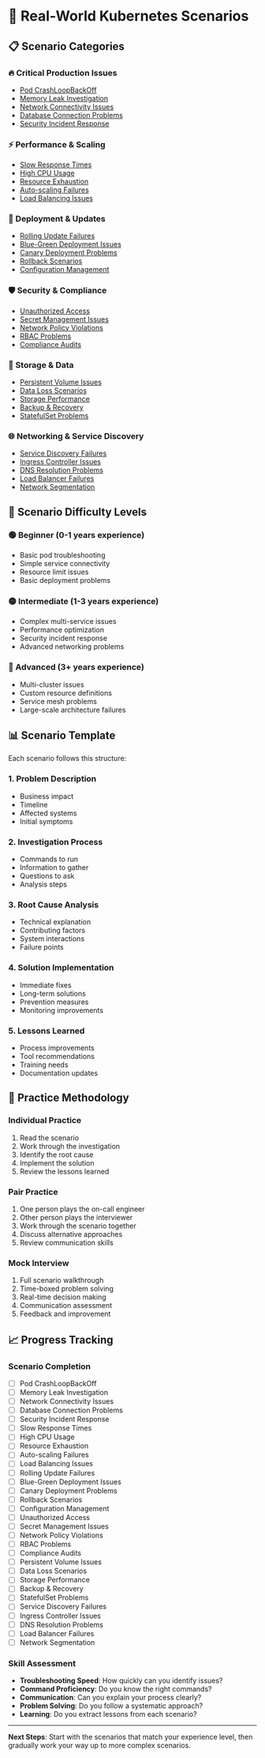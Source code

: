 # 🚨 **Real-World Kubernetes Scenarios**

## 📋 **Scenario Categories**

### **🔥 Critical Production Issues**
- [Pod CrashLoopBackOff](./pod-crashloopbackoff.md)
- [Memory Leak Investigation](./memory-leak.md)
- [Network Connectivity Issues](./network-issues.md)
- [Database Connection Problems](./database-issues.md)
- [Security Incident Response](./security-incident.md)

### **⚡ Performance & Scaling**
- [Slow Response Times](./slow-response.md)
- [High CPU Usage](./high-cpu.md)
- [Resource Exhaustion](./resource-exhaustion.md)
- [Auto-scaling Failures](./autoscaling-failures.md)
- [Load Balancing Issues](./load-balancing.md)

### **🔄 Deployment & Updates**
- [Rolling Update Failures](./rolling-update-failures.md)
- [Blue-Green Deployment Issues](./blue-green-issues.md)
- [Canary Deployment Problems](./canary-issues.md)
- [Rollback Scenarios](./rollback-scenarios.md)
- [Configuration Management](./config-management.md)

### **🛡️ Security & Compliance**
- [Unauthorized Access](./unauthorized-access.md)
- [Secret Management Issues](./secret-management.md)
- [Network Policy Violations](./network-policy-violations.md)
- [RBAC Problems](./rbac-issues.md)
- [Compliance Audits](./compliance-audits.md)

### **💾 Storage & Data**
- [Persistent Volume Issues](./pv-issues.md)
- [Data Loss Scenarios](./data-loss.md)
- [Storage Performance](./storage-performance.md)
- [Backup & Recovery](./backup-recovery.md)
- [StatefulSet Problems](./statefulset-issues.md)

### **🌐 Networking & Service Discovery**
- [Service Discovery Failures](./service-discovery.md)
- [Ingress Controller Issues](./ingress-issues.md)
- [DNS Resolution Problems](./dns-issues.md)
- [Load Balancer Failures](./load-balancer-failures.md)
- [Network Segmentation](./network-segmentation.md)

## 🎯 **Scenario Difficulty Levels**

### **🟢 Beginner (0-1 years experience)**
- Basic pod troubleshooting
- Simple service connectivity
- Resource limit issues
- Basic deployment problems

### **🟡 Intermediate (1-3 years experience)**
- Complex multi-service issues
- Performance optimization
- Security incident response
- Advanced networking problems

### **🔴 Advanced (3+ years experience)**
- Multi-cluster issues
- Custom resource definitions
- Service mesh problems
- Large-scale architecture failures

## 📊 **Scenario Template**

Each scenario follows this structure:

### **1. Problem Description**
- Business impact
- Timeline
- Affected systems
- Initial symptoms

### **2. Investigation Process**
- Commands to run
- Information to gather
- Questions to ask
- Analysis steps

### **3. Root Cause Analysis**
- Technical explanation
- Contributing factors
- System interactions
- Failure points

### **4. Solution Implementation**
- Immediate fixes
- Long-term solutions
- Prevention measures
- Monitoring improvements

### **5. Lessons Learned**
- Process improvements
- Tool recommendations
- Training needs
- Documentation updates

## 🎯 **Practice Methodology**

### **Individual Practice**
1. Read the scenario
2. Work through the investigation
3. Identify the root cause
4. Implement the solution
5. Review the lessons learned

### **Pair Practice**
1. One person plays the on-call engineer
2. Other person plays the interviewer
3. Work through the scenario together
4. Discuss alternative approaches
5. Review communication skills

### **Mock Interview**
1. Full scenario walkthrough
2. Time-boxed problem solving
3. Real-time decision making
4. Communication assessment
5. Feedback and improvement

## 📈 **Progress Tracking**

### **Scenario Completion**
- [ ] Pod CrashLoopBackOff
- [ ] Memory Leak Investigation
- [ ] Network Connectivity Issues
- [ ] Database Connection Problems
- [ ] Security Incident Response
- [ ] Slow Response Times
- [ ] High CPU Usage
- [ ] Resource Exhaustion
- [ ] Auto-scaling Failures
- [ ] Load Balancing Issues
- [ ] Rolling Update Failures
- [ ] Blue-Green Deployment Issues
- [ ] Canary Deployment Problems
- [ ] Rollback Scenarios
- [ ] Configuration Management
- [ ] Unauthorized Access
- [ ] Secret Management Issues
- [ ] Network Policy Violations
- [ ] RBAC Problems
- [ ] Compliance Audits
- [ ] Persistent Volume Issues
- [ ] Data Loss Scenarios
- [ ] Storage Performance
- [ ] Backup & Recovery
- [ ] StatefulSet Problems
- [ ] Service Discovery Failures
- [ ] Ingress Controller Issues
- [ ] DNS Resolution Problems
- [ ] Load Balancer Failures
- [ ] Network Segmentation

### **Skill Assessment**
- **Troubleshooting Speed**: How quickly can you identify issues?
- **Command Proficiency**: Do you know the right commands?
- **Communication**: Can you explain your process clearly?
- **Problem Solving**: Do you follow a systematic approach?
- **Learning**: Do you extract lessons from each scenario?

---

**Next Steps**: Start with the scenarios that match your experience level,
then gradually work your way up to more complex scenarios.

